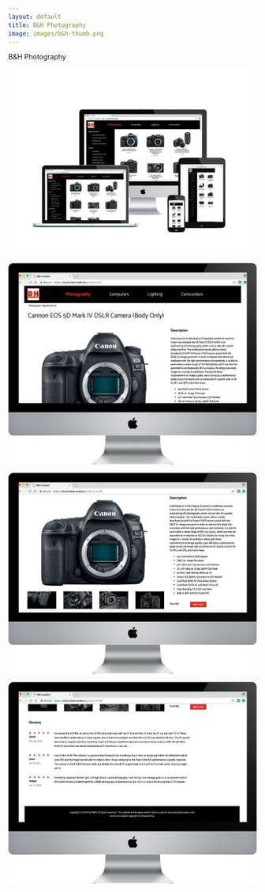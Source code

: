 ```yaml
---
layout: default
title: B&H Photography
image: images/b&h-thumb.png
---
```

B&H Photography

![B&H Photography Photo 1](images/b&h-1.jpg)

![B&H Photography Photo 2](images/b&h-2.jpg)

![B&H Photography Photo 3](images/b&h-3.jpg)

![B&H Photography Photo 4](images/b&h-4.jpg)
